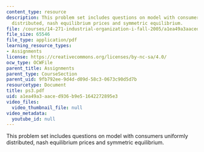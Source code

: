 ```yaml
---
content_type: resource
description: This problem set includes questions on model with consumers uniformly
  distributed, nash equilibrium prices and symmetric equilibrium.
file: /courses/14-271-industrial-organization-i-fall-2005/a1ea49a3aaced936b9e51642272895e3_ps3.pdf
file_size: 65546
file_type: application/pdf
learning_resource_types:
- Assignments
license: https://creativecommons.org/licenses/by-nc-sa/4.0/
ocw_type: OCWFile
parent_title: Assignments
parent_type: CourseSection
parent_uid: 9fb792ee-9d4d-d09d-58c3-0673c90d5d7b
resourcetype: Document
title: ps3.pdf
uid: a1ea49a3-aace-d936-b9e5-1642272895e3
video_files:
  video_thumbnail_file: null
video_metadata:
  youtube_id: null
---
```

This problem set includes questions on model with consumers uniformly distributed, nash equilibrium prices and symmetric equilibrium.